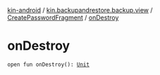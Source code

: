 [kin-android](../../index.md) / [kin.backupandrestore.backup.view](../index.md) / [CreatePasswordFragment](index.md) / [onDestroy](./on-destroy.md)

# onDestroy

`open fun onDestroy(): `[`Unit`](https://kotlinlang.org/api/latest/jvm/stdlib/kotlin/-unit/index.html)
